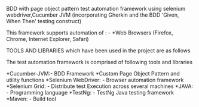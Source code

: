 BDD with page object pattern test automation framework using selenium webdriver,Cucumber JVM (incorporating Gherkin and the BDD 'Given, When Then' testing construct)

This framework supports automation of : - *Web Browsers (Firefox, Chrome, Internet Explorer, Safari)

TOOLS AND LIBRARIES which have been used in the project are as follows

The test automation framework is comprised of following tools and libraries

*Cucumber-JVM:- BDD Framework
*Custom Page Object Pattern and utility functions
*Selenium WebDriver: - Browser automation framework *Selenium Grid: - Distribute test Execution across several machines
*JAVA: - Programming language
*TestNg: - TestNg Java testing framework
*Maven: - Build tool
